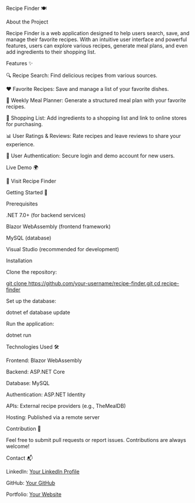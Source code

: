 Recipe Finder 🍽️

About the Project

Recipe Finder is a web application designed to help users search, save, and manage their favorite recipes. With an intuitive user interface and powerful features, users can explore various recipes, generate meal plans, and even add ingredients to their shopping list.

Features ✨

🔍 Recipe Search: Find delicious recipes from various sources.

❤️ Favorite Recipes: Save and manage a list of your favorite dishes.

📅 Weekly Meal Planner: Generate a structured meal plan with your favorite recipes.

🛒 Shopping List: Add ingredients to a shopping list and link to online stores for purchasing.

📊 User Ratings & Reviews: Rate recipes and leave reviews to share your experience.

👤 User Authentication: Secure login and demo account for new users.

Live Demo 🌍

🔗 Visit Recipe Finder

Getting Started 🚀

Prerequisites

.NET 7.0+ (for backend services)

Blazor WebAssembly (frontend framework)

MySQL (database)

Visual Studio (recommended for development)

Installation

Clone the repository:

[git clone https://github.com/your-username/recipe-finder.git
cd recipe-finder](https://github.com/Stelioss4/Recipe-Finder.git)

Set up the database:

dotnet ef database update

Run the application:

dotnet run

Technologies Used 🛠️

Frontend: Blazor WebAssembly

Backend: ASP.NET Core

Database: MySQL

Authentication: ASP.NET Identity

APIs: External recipe providers (e.g., TheMealDB)

Hosting: Published via a remote server

Contribution 🤝

Feel free to submit pull requests or report issues. Contributions are always welcome!

Contact 📬

LinkedIn: [Your LinkedIn Profile
](https://www.linkedin.com/in/stylianos-boursanidis-1502b32aa/)

GitHub: [Your GitHub](https://github.com/Stelioss4)

Portfolio: [Your Website](https://www.steliosboursanidis.com/)
